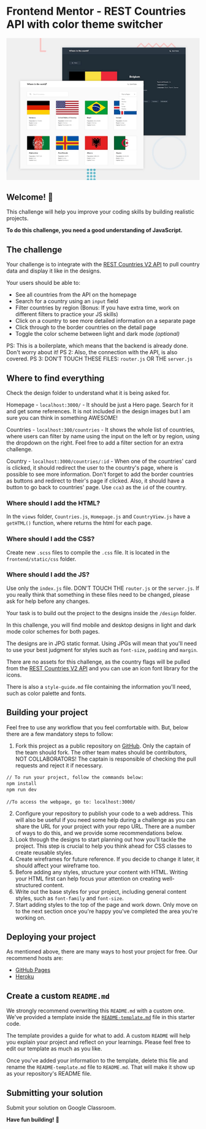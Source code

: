 # Frontend Mentor - REST Countries API with color theme switcher

![Design preview for the REST Countries API with color theme switcher coding challenge](./design/desktop-preview.jpg)

## Welcome! 👋

This challenge will help you improve your coding skills by building realistic projects.

**To do this challenge, you need a good understanding of JavaScript.**

## The challenge

Your challenge is to integrate with the [REST Countries V2 API](https://restcountries.com/#api-endpoints-v2) to pull country data and display it like in the designs.

Your users should be able to:

- See all countries from the API on the homepage
- Search for a country using an `input` field
- Filter countries by region (Bonus: If you have extra time, work on different filters to practice your JS skills)
- Click on a country to see more detailed information on a separate page
- Click through to the border countries on the detail page
- Toggle the color scheme between light and dark mode _(optional)_

PS: This is a boilerplate, which means that the backend is already done. Don't worry about it!
PS 2: Also, the connection with the API, is also covered.
PS 3: DON'T TOUCH THESE FILES: `router.js` OR THE `server.js`

## Where to find everything

Check the design folder to understand what it is being asked for.

Homepage - `localhost:3000/` - It should be just a Hero page. Search for it and get some references.
It is not included in the design images but I am sure you can think in something AWESOME!

Countries - `localhost:300/countries` - It shows the whole list of countries, where users can filter by name using the input on the left or by region, using the dropdown on the right. Feel free to add a filter section for an extra challenge.

Country - `localhost:3000/countries/:id` - When one of the countries' card is clicked, it should redirect the user to the country's page, where is possible to see more information. Don't forget to add the border countries as buttons and redirect to their's page if clicked.
Also, it should have a button to go back to countries' page. Use `cca3` as the `id` of the country.

### Where should I add the HTML?

In the `views` folder, `Countries.js`, `Homepage.js` and `CountryView.js` have a `getHTML()` function, where returns the html for each page.

### Where should I add the CSS?

Create new `.scss` files to compile the `.css` file. It is located in the `frontend/static/css` folder.

### Where should I add the JS?

Use only the `index.js` file. DON'T TOUCH THE `router.js` or the `server.js`. If you really think that something in these files need to be changed, please ask for help before any changes.

Your task is to build out the project to the designs inside the `/design` folder.

In this challenge, you will find mobile and desktop designs in light and dark mode color schemes for both pages.

The designs are in JPG static format. Using JPGs will mean that you'll need to use your best judgment for styles such as `font-size`, `padding` and `margin`.

There are no assets for this challenge, as the country flags will be pulled from the [REST Countries V2 API](https://restcountries.com/#api-endpoints-v2) and you can use an icon font library for the icons.

There is also a `style-guide.md` file containing the information you'll need, such as color palette and fonts.

## Building your project

Feel free to use any workflow that you feel comfortable with. But, below there are a few mandatory steps to follow:

1. Fork this project as a public repository on [GitHub](https://github.com/). Only the captain of the team should fork. The other team mates should be contributors, NOT COLLABORATORS! The captain is responsible of checking the pull requests and reject it if necessary.

```
// To run your project, follow the commands below:
npm install
npm run dev

//To access the webpage, go to: localhost:3000/
```

2. Configure your repository to publish your code to a web address. This will also be useful if you need some help during a challenge as you can share the URL for your project with your repo URL. There are a number of ways to do this, and we provide some recommendations below.
3. Look through the designs to start planning out how you'll tackle the project. This step is crucial to help you think ahead for CSS classes to create reusable styles.
4. Create wireframes for future reference. If you decide to change it later, it should affect your wireframe too.
5. Before adding any styles, structure your content with HTML. Writing your HTML first can help focus your attention on creating well-structured content.
6. Write out the base styles for your project, including general content styles, such as `font-family` and `font-size`.
7. Start adding styles to the top of the page and work down. Only move on to the next section once you're happy you've completed the area you're working on.

## Deploying your project

As mentioned above, there are many ways to host your project for free. Our recommend hosts are:

- [GitHub Pages](https://pages.github.com/)
- [Heroku](https://heroku.com/)

## Create a custom `README.md`

We strongly recommend overwriting this `README.md` with a custom one. We've provided a template inside the [`README-template.md`](./README-template.md) file in this starter code.

The template provides a guide for what to add. A custom `README` will help you explain your project and reflect on your learnings. Please feel free to edit our template as much as you like.

Once you've added your information to the template, delete this file and rename the `README-template.md` file to `README.md`. That will make it show up as your repository's README file.

## Submitting your solution

Submit your solution on Google Classroom.

**Have fun building!** 🚀
